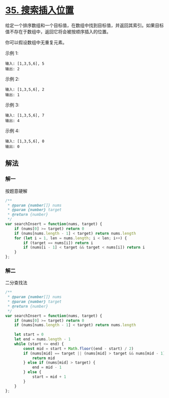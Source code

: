 # [35. 搜索插入位置](https://leetcode-cn.com/problems/search-insert-position/)
给定一个排序数组和一个目标值，在数组中找到目标值，并返回其索引。如果目标值不存在于数组中，返回它将会被按顺序插入的位置。

你可以假设数组中无重复元素。

示例 1:
```
输入: [1,3,5,6], 5
输出: 2
```
示例 2:
```
输入: [1,3,5,6], 2
输出: 1
```
示例 3:
```
输入: [1,3,5,6], 7
输出: 4
```
示例 4:
```
输入: [1,3,5,6], 0
输出: 0
```
## 解法
### 解一
按题意硬解
```js
/**
 * @param {number[]} nums
 * @param {number} target
 * @return {number}
 */
var searchInsert = function(nums, target) {
    if (nums[0] >= target) return 0
    if (nums[nums.length - 1] < target) return nums.length
    for (let i = 1, len = nums.length; i < len; i++) {
        if (target == nums[i]) return i
        if (nums[i - 1] < target && target < nums[i]) return i
    }
};
```
### 解二
二分查找法
```js
/**
 * @param {number[]} nums
 * @param {number} target
 * @return {number}
 */
var searchInsert = function(nums, target) {
    if (nums[0] >= target) return 0
    if (nums[nums.length - 1] < target) return nums.length
    
    let start = 0
    let end = nums.length - 1
    while (start <= end) {
        const mid = start + Math.floor((end - start) / 2)
        if (nums[mid] == target || (nums[mid] > target && nums[mid - 1] < target)) {
            return mid
        } else if (nums[mid] > target) {
            end = mid - 1
        } else {
            start = mid + 1
        }
    }
};
```
